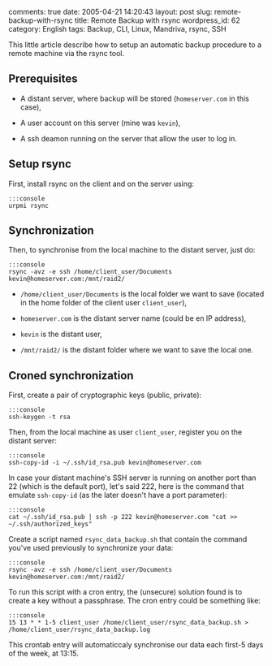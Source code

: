 comments: true
date: 2005-04-21 14:20:43
layout: post
slug: remote-backup-with-rsync
title: Remote Backup with rsync
wordpress_id: 62
category: English
tags: Backup, CLI, Linux, Mandriva, rsync, SSH

This little article describe how to setup an automatic backup procedure to a remote machine via the rsync tool.

## Prerequisites

  * A distant server, where backup will be stored (`homeserver.com` in this case),

  * A user account on this server (mine was `kevin`),

  * A ssh deamon running on the server that allow the user to log in.

## Setup rsync

First, install rsync on the client and on the server using:

    :::console
    urpmi rsync

## Synchronization

Then, to synchronise from the local machine to the distant server, just do:

    :::console
    rsync -avz -e ssh /home/client_user/Documents kevin@homeserver.com:/mnt/raid2/

  * `/home/client_user/Documents` is the local folder we want to save (located in the home folder of the client user `client_user`),

  * `homeserver.com` is the distant server name (could be en IP address),

  * `kevin` is the distant user,

  * `/mnt/raid2/` is the distant folder where we want to save the local one.

## Croned synchronization

First, create a pair of cryptographic keys (public, private):

    :::console
    ssh-keygen -t rsa

Then, from the local machine as user `client_user`, register you on the distant server:

    :::console
    ssh-copy-id -i ~/.ssh/id_rsa.pub kevin@homeserver.com

In case your distant machine's SSH server is running on another port than 22 (which is the default port), let's said 222, here is the command that emulate `ssh-copy-id` (as the later doesn't have a port parameter):

    :::console
    cat ~/.ssh/id_rsa.pub | ssh -p 222 kevin@homeserver.com "cat >> ~/.ssh/authorized_keys"

Create a script named `rsync_data_backup.sh` that contain the command you've used previously to synchronize your data:

    :::console
    rsync -avz -e ssh /home/client_user/Documents kevin@homeserver.com:/mnt/raid2/

To run this script with a cron entry, the (unsecure) solution found is to create a key without a passphrase. The cron entry could be something like:

    :::console
    15 13 * * 1-5 client_user /home/client_user/rsync_data_backup.sh > /home/client_user/rsync_data_backup.log

This crontab entry will automaticcaly synchronise our data each first-5 days of the week, at 13:15.
